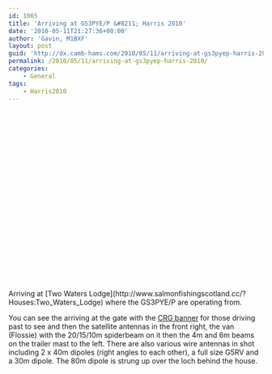 ```yaml
---
id: 1065
title: 'Arriving at GS3PYE/P &#8211; Harris 2010'
date: '2010-05-11T21:27:36+00:00'
author: 'Gavin, M1BXF'
layout: post
guid: 'http://dx.camb-hams.com/2010/05/11/arriving-at-gs3pyep-harris-2010/'
permalink: /2010/05/11/arriving-at-gs3pyep-harris-2010/
categories:
    - General
tags:
    - Harris2010
---
```


<div class="wlWriterEditableSmartContent" id="scid:5737277B-5D6D-4f48-ABFC-DD9C333F4C5D:2877e0ea-9615-4865-ba7c-3c8574a116bb" style="padding-bottom: 0px; margin: 0px; padding-left: 0px; padding-right: 0px; display: inline; float: none; padding-top: 0px"><div><object height="355" width="425"><param name="movie" value="http://www.youtube.com/v/XQeRfXQcEf4&hl=en"></param></object></div></div>Arriving at [Two Waters Lodge](http://www.salmonfishingscotland.cc/?Houses:Two_Waters_Lodge) where the GS3PYE/P are operating from.

You can see the arriving at the gate with the [CRG banner](http://www.cambridgerepeaters.net/) for those driving past to see and then the satellite antennas in the front right, the van (Flossie) with the 20/15/10m spiderbeam on it then the 4m and 6m beams on the trailer mast to the left. There are also various wire antennas in shot including 2 x 40m dipoles (right angles to each other), a full size G5RV and a 30m dipole. The 80m dipole is strung up over the loch behind the house.